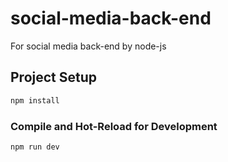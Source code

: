 # social-media-back-end
For social media back-end by node-js

## Project Setup

```sh
npm install
```

### Compile and Hot-Reload for Development

```sh
npm run dev
```

